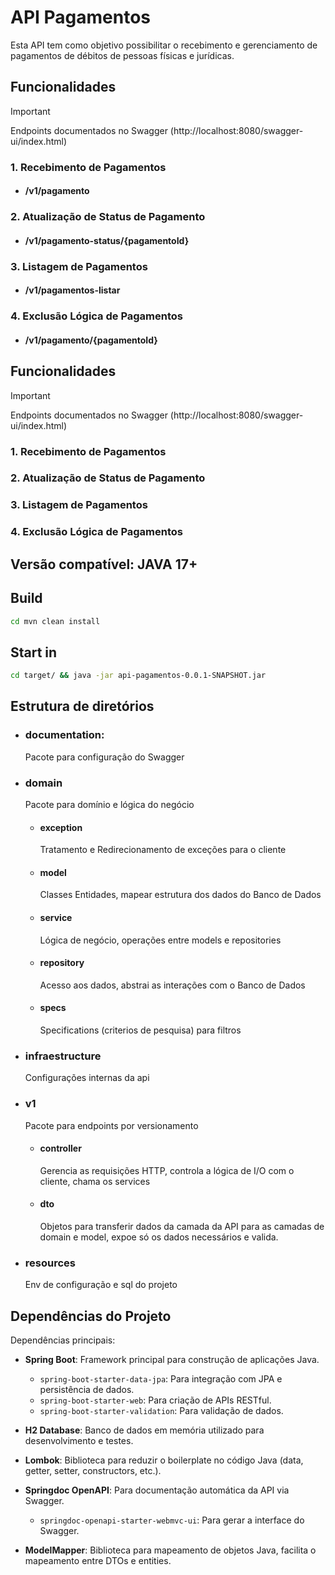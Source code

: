 # API Pagamentos
Esta API tem como objetivo possibilitar o recebimento e gerenciamento de pagamentos de débitos de pessoas físicas e jurídicas.

## Funcionalidades
> [!IMPORTANT]
> Endpoints documentados no Swagger (http://localhost:8080/swagger-ui/index.html)

### 1. Recebimento de Pagamentos
- #### /v1/pagamento
### 2. Atualização de Status de Pagamento
- #### /v1/pagamento-status/{pagamentoId}
### 3. Listagem de Pagamentos
- #### /v1/pagamentos-listar
### 4. Exclusão Lógica de Pagamentos
- #### /v1/pagamento/{pagamentoId}


## Funcionalidades
> [!IMPORTANT]
> Endpoints documentados no Swagger (http://localhost:8080/swagger-ui/index.html)

### 1. Recebimento de Pagamentos
### 2. Atualização de Status de Pagamento
### 3. Listagem de Pagamentos
### 4. Exclusão Lógica de Pagamentos

## Versão compatível: JAVA 17+
  
## Build
```bash
cd mvn clean install
```
## Start in
```bash
cd target/ && java -jar api-pagamentos-0.0.1-SNAPSHOT.jar
```

## Estrutura de diretórios
- ### documentation: 
  Pacote para configuração do Swagger

- ### domain 
  Pacote para domínio e lógica do negócio

  - #### exception
    Tratamento e Redirecionamento de exceções para o cliente

  - #### model
    Classes Entidades, mapear estrutura dos dados do Banco de Dados

  - #### service
    Lógica de negócio, operações entre models e repositories

  - #### repository
    Acesso aos dados, abstrai as interações com o Banco de Dados

  - #### specs
    Specifications (criterios de pesquisa) para filtros



- ### infraestructure
  Configurações internas da api

 
- ### v1
  Pacote para endpoints por versionamento

  - #### controller
    Gerencia as requisições HTTP, controla a lógica de I/O com o cliente, chama os services

  - #### dto
    Objetos para transferir dados da camada da API para as camadas de domain e model, expoe só os dados necessários e valida.

- ### resources
  Env de configuração e sql do projeto



## Dependências do Projeto
  Dependências principais:

- **Spring Boot**: Framework principal para construção de aplicações Java.
  - `spring-boot-starter-data-jpa`: Para integração com JPA e persistência de dados.
  - `spring-boot-starter-web`: Para criação de APIs RESTful.
  - `spring-boot-starter-validation`: Para validação de dados.

- **H2 Database**: Banco de dados em memória utilizado para desenvolvimento e testes.

- **Lombok**: Biblioteca para reduzir o boilerplate no código Java (data, getter, setter, constructors, etc.).

- **Springdoc OpenAPI**: Para documentação automática da API via Swagger.
  - `springdoc-openapi-starter-webmvc-ui`: Para gerar a interface do Swagger.

- **ModelMapper**: Biblioteca para mapeamento de objetos Java, facilita o mapeamento entre DTOs e entities.
